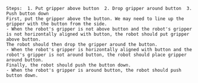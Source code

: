 
    Steps:  1. Put gripper above button  2. Drop gripper around button  3. Push button down
    First, put the gripper above the button. We may need to line up the gripper with the button from the side.
    - When the robot's gripper is not above button and the robot's gripper is not horizontally aligned with button, the robot should put gripper above button.
    The robot should then drop the gripper around the button.
    - When the robot's gripper is horizontally aligned with button and the robot's gripper is not around button, the robot should place gripper around button.
    Finally, the robot should push the button down.
    - When the robot's gripper is around button, the robot should push button down.